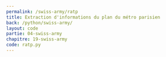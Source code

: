 ```yaml
---
permalink: /swiss-army/ratp
title: Extraction d'informations du plan du métro parisien
back: /python/swiss-army/
layout: code
partie: 04-swiss-army
chapitre: 19-swiss-army
code: ratp.py
---
```


